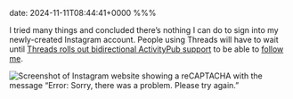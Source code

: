 date: 2024-11-11T08:44:41+0000
%%%

I tried many things and concluded there’s nothing I can do to sign into my newly-created Instagram account. People using Threads will have to wait until [Threads rolls out bidirectional ActivityPub support](https://techcrunch.com/2024/01/12/threads-will-allow-you-to-follow-mastodon-users-by-year-end-according-to-meta-meeting-details/) to be able to [follow me](/follow/).

![Screenshot of Instagram website showing a reCAPTACHA with the message “Error: Sorry, there was a problem. Please try again.”](screenshot.png)
